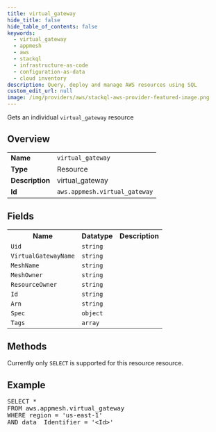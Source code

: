 ```yaml
---
title: virtual_gateway
hide_title: false
hide_table_of_contents: false
keywords:
  - virtual_gateway
  - appmesh
  - aws
  - stackql
  - infrastructure-as-code
  - configuration-as-data
  - cloud inventory
description: Query, deploy and manage AWS resources using SQL
custom_edit_url: null
image: /img/providers/aws/stackql-aws-provider-featured-image.png
---
```

Gets an individual <code>virtual_gateway</code> resource

## Overview
<table><tbody>
<tr><td><b>Name</b></td><td><code>virtual_gateway</code></td></tr>
<tr><td><b>Type</b></td><td>Resource</td></tr>
<tr><td><b>Description</b></td><td>virtual_gateway</td></tr>
<tr><td><b>Id</b></td><td><code>aws.appmesh.virtual_gateway</code></td></tr>
</tbody></table>

## Fields
<table><tbody>
<tr><th>Name</th><th>Datatype</th><th>Description</th></tr>
<tr><td><code>Uid</code></td><td><code>string</code></td><td></td></tr>
<tr><td><code>VirtualGatewayName</code></td><td><code>string</code></td><td></td></tr>
<tr><td><code>MeshName</code></td><td><code>string</code></td><td></td></tr>
<tr><td><code>MeshOwner</code></td><td><code>string</code></td><td></td></tr>
<tr><td><code>ResourceOwner</code></td><td><code>string</code></td><td></td></tr>
<tr><td><code>Id</code></td><td><code>string</code></td><td></td></tr>
<tr><td><code>Arn</code></td><td><code>string</code></td><td></td></tr>
<tr><td><code>Spec</code></td><td><code>object</code></td><td></td></tr>
<tr><td><code>Tags</code></td><td><code>array</code></td><td></td></tr>

</tbody></table>

## Methods
Currently only <code>SELECT</code> is supported for this resource resource.

## Example
<pre>
SELECT *<br/>FROM aws.appmesh.virtual_gateway<br/>WHERE region = 'us-east-1'<br/>AND data__Identifier = '&lt;Id&gt;'
</pre>
